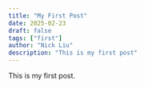 ```yaml
---
title: "My First Post"
date: 2025-02-23
draft: false
tags: ["first"]
author: "Nick Liu"
description: "This is my first post"
---
```


This is my first post. 